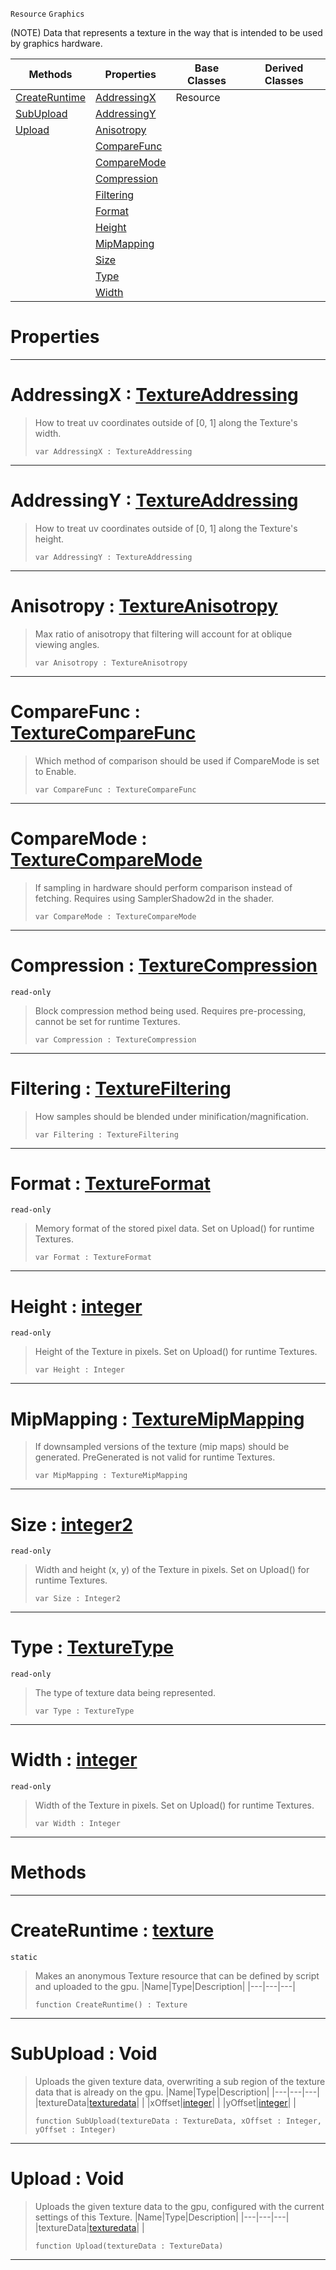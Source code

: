  `Resource` `Graphics`



(NOTE) Data that represents a texture in the way that is intended to be used by graphics hardware.

|Methods|Properties|Base Classes|Derived Classes|
|---|---|---|---|
|[ CreateRuntime](https://plasmaengine.github.io/PlasmaDocs/Plasma1/C++/code_reference/class_reference/texture.md#createruntime-plasma-engin)|[ AddressingX](https://plasmaengine.github.io/PlasmaDocs/Plasma1/C++/code_reference/class_reference/texture.md#addressingx-plasma-engine)|Resource| |
|[ SubUpload](https://plasmaengine.github.io/PlasmaDocs/Plasma1/C++/code_reference/class_reference/texture.md#subupload-void)|[ AddressingY](https://plasmaengine.github.io/PlasmaDocs/Plasma1/C++/code_reference/class_reference/texture.md#addressingy-plasma-engine)| | |
|[ Upload](https://plasmaengine.github.io/PlasmaDocs/Plasma1/C++/code_reference/class_reference/texture.md#upload-void)|[ Anisotropy](https://plasmaengine.github.io/PlasmaDocs/Plasma1/C++/code_reference/class_reference/texture.md#anisotropy-plasma-engine-d)| | |
| |[ CompareFunc](https://plasmaengine.github.io/PlasmaDocs/Plasma1/C++/code_reference/class_reference/texture.md#comparefunc-plasma-engine)| | |
| |[ CompareMode](https://plasmaengine.github.io/PlasmaDocs/Plasma1/C++/code_reference/class_reference/texture.md#comparemode-plasma-engine)| | |
| |[ Compression](https://plasmaengine.github.io/PlasmaDocs/Plasma1/C++/code_reference/class_reference/texture.md#compression-plasma-engine)| | |
| |[ Filtering](https://plasmaengine.github.io/PlasmaDocs/Plasma1/C++/code_reference/class_reference/texture.md#filtering-plasma-engine-do)| | |
| |[ Format](https://plasmaengine.github.io/PlasmaDocs/Plasma1/C++/code_reference/class_reference/texture.md#format-plasma-engine-docum)| | |
| |[ Height](https://plasmaengine.github.io/PlasmaDocs/Plasma1/C++/code_reference/class_reference/texture.md#height-plasma-engine-docum)| | |
| |[ MipMapping](https://plasmaengine.github.io/PlasmaDocs/Plasma1/C++/code_reference/class_reference/texture.md#mipmapping-plasma-engine-d)| | |
| |[ Size](https://plasmaengine.github.io/PlasmaDocs/Plasma1/C++/code_reference/class_reference/texture.md#size-plasma-engine-documen)| | |
| |[ Type](https://plasmaengine.github.io/PlasmaDocs/Plasma1/C++/code_reference/class_reference/texture.md#type-plasma-engine-documen)| | |
| |[ Width](https://plasmaengine.github.io/PlasmaDocs/Plasma1/C++/code_reference/class_reference/texture.md#width-plasma-engine-docume)| | |


 #  Properties


---  
 #  AddressingX : [TextureAddressing](https://plasmaengine.github.io/PlasmaDocs/Plasma1/C++/code_reference/enum_reference.md#textureaddressing)

> How to treat uv coordinates outside of [0, 1] along the Texture's width.
> ``` lang=cpp, name=Lightning
> var AddressingX : TextureAddressing


---  
 #  AddressingY : [TextureAddressing](https://plasmaengine.github.io/PlasmaDocs/Plasma1/C++/code_reference/enum_reference.md#textureaddressing)

> How to treat uv coordinates outside of [0, 1] along the Texture's height.
> ``` lang=cpp, name=Lightning
> var AddressingY : TextureAddressing


---  
 #  Anisotropy : [TextureAnisotropy](https://plasmaengine.github.io/PlasmaDocs/Plasma1/C++/code_reference/enum_reference.md#textureanisotropy)

> Max ratio of anisotropy that filtering will account for at oblique viewing angles.
> ``` lang=cpp, name=Lightning
> var Anisotropy : TextureAnisotropy


---  
 #  CompareFunc : [TextureCompareFunc](https://plasmaengine.github.io/PlasmaDocs/Plasma1/C++/code_reference/enum_reference.md#texturecomparefunc)

> Which method of comparison should be used if CompareMode is set to Enable.
> ``` lang=cpp, name=Lightning
> var CompareFunc : TextureCompareFunc


---  
 #  CompareMode : [TextureCompareMode](https://plasmaengine.github.io/PlasmaDocs/Plasma1/C++/code_reference/enum_reference.md#texturecomparemode)

> If sampling in hardware should perform comparison instead of fetching. Requires using SamplerShadow2d in the shader.
> ``` lang=cpp, name=Lightning
> var CompareMode : TextureCompareMode


---  
 #  Compression : [TextureCompression](https://plasmaengine.github.io/PlasmaDocs/Plasma1/C++/code_reference/enum_reference.md#texturecompression)

 `read-only`

> Block compression method being used. Requires pre-processing, cannot be set for runtime Textures.
> ``` lang=cpp, name=Lightning
> var Compression : TextureCompression


---  
 #  Filtering : [TextureFiltering](https://plasmaengine.github.io/PlasmaDocs/Plasma1/C++/code_reference/enum_reference.md#texturefiltering)

> How samples should be blended under minification/magnification.
> ``` lang=cpp, name=Lightning
> var Filtering : TextureFiltering


---  
 #  Format : [TextureFormat](https://plasmaengine.github.io/PlasmaDocs/Plasma1/C++/code_reference/enum_reference.md#textureformat)

 `read-only`

> Memory format of the stored pixel data. Set on Upload() for runtime Textures.
> ``` lang=cpp, name=Lightning
> var Format : TextureFormat


---  
 #  Height : [integer](https://plasmaengine.github.io/PlasmaDocs/Plasma1/C++/code_reference/lightning_base_types/integer.md)

 `read-only`

> Height of the Texture in pixels. Set on Upload() for runtime Textures.
> ``` lang=cpp, name=Lightning
> var Height : Integer


---  
 #  MipMapping : [TextureMipMapping](https://plasmaengine.github.io/PlasmaDocs/Plasma1/C++/code_reference/enum_reference.md#texturemipmapping)

> If downsampled versions of the texture (mip maps) should be generated. PreGenerated is not valid for runtime Textures.
> ``` lang=cpp, name=Lightning
> var MipMapping : TextureMipMapping


---  
 #  Size : [integer2](https://plasmaengine.github.io/PlasmaDocs/Plasma1/C++/code_reference/lightning_base_types/integer2.md)

 `read-only`

> Width and height (x, y) of the Texture in pixels. Set on Upload() for runtime Textures.
> ``` lang=cpp, name=Lightning
> var Size : Integer2


---  
 #  Type : [TextureType](https://plasmaengine.github.io/PlasmaDocs/Plasma1/C++/code_reference/enum_reference.md#texturetype)

 `read-only`

> The type of texture data being represented.
> ``` lang=cpp, name=Lightning
> var Type : TextureType


---  
 #  Width : [integer](https://plasmaengine.github.io/PlasmaDocs/Plasma1/C++/code_reference/lightning_base_types/integer.md)

 `read-only`

> Width of the Texture in pixels. Set on Upload() for runtime Textures.
> ``` lang=cpp, name=Lightning
> var Width : Integer


---  
 #  Methods


---  
 #  CreateRuntime : [texture](https://plasmaengine.github.io/PlasmaDocs/Plasma1/C++/code_reference/class_reference/texture.md)

 `static`

> Makes an anonymous Texture resource that can be defined by script and uploaded to the gpu.
> |Name|Type|Description|
> |---|---|---|
> ``` lang=cpp, name=Lightning
> function CreateRuntime() : Texture
> ``` 


---  
 #  SubUpload : Void

> Uploads the given texture data, overwriting a sub region of the texture data that is already on the gpu.
> |Name|Type|Description|
> |---|---|---|
> |textureData|[texturedata](https://plasmaengine.github.io/PlasmaDocs/Plasma1/C++/code_reference/class_reference/texturedata.md)| |
> |xOffset|[integer](https://plasmaengine.github.io/PlasmaDocs/Plasma1/C++/code_reference/lightning_base_types/integer.md)| |
> |yOffset|[integer](https://plasmaengine.github.io/PlasmaDocs/Plasma1/C++/code_reference/lightning_base_types/integer.md)| |
> ``` lang=cpp, name=Lightning
> function SubUpload(textureData : TextureData, xOffset : Integer, yOffset : Integer)
> ``` 


---  
 #  Upload : Void

> Uploads the given texture data to the gpu, configured with the current settings of this Texture.
> |Name|Type|Description|
> |---|---|---|
> |textureData|[texturedata](https://plasmaengine.github.io/PlasmaDocs/Plasma1/C++/code_reference/class_reference/texturedata.md)| |
> ``` lang=cpp, name=Lightning
> function Upload(textureData : TextureData)
> ``` 


---  
 

 